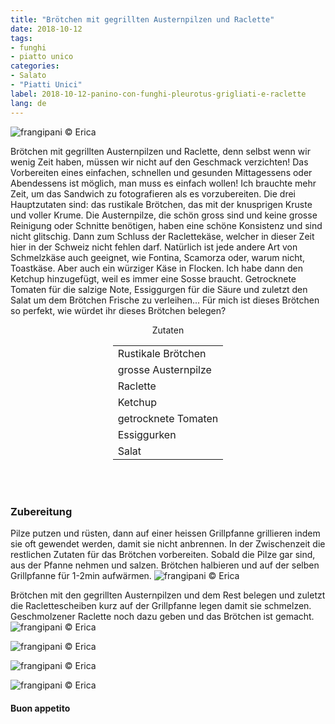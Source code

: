 ```yaml
---
title: "Brötchen mit gegrillten Austernpilzen und Raclette"
date: 2018-10-12
tags:
- funghi
- piatto unico
categories:
- Salato
- "Piatti Unici"
label: 2018-10-12-panino-con-funghi-pleurotus-grigliati-e-raclette
lang: de 
---
```

![](../2018-10-12-panino-con-funghi-pleurotus-grigliati-e-raclette/header.jpg "frangipani © Erica")

Brötchen mit gegrillten Austernpilzen und Raclette, denn selbst wenn wir wenig Zeit haben, müssen wir nicht auf den Geschmack verzichten! Das Vorbereiten eines einfachen, schnellen und gesunden Mittagessens oder Abendessens ist möglich, man muss es einfach wollen! Ich brauchte mehr Zeit, um das Sandwich zu fotografieren als es vorzubereiten. Die drei Hauptzutaten sind: das rustikale Brötchen, das mit der knusprigen Kruste und voller Krume. Die Austernpilze, die schön gross sind und keine grosse Reinigung oder Schnitte benötigen, haben eine schöne Konsistenz und sind nicht glitschig. Dann zum Schluss der Raclettekäse, welcher in dieser Zeit hier in der Schweiz nicht fehlen darf. Natürlich ist jede andere Art von Schmelzkäse auch geeignet, wie Fontina, Scamorza oder, warum nicht, Toastkäse. Aber auch ein würziger Käse in Flocken. Ich habe dann den Ketchup hinzugefügt, weil es immer eine Sosse braucht. Getrocknete Tomaten für die salzige Note, Essiggurgen für die Säure und zuletzt den Salat um dem Brötchen Frische zu verleihen... Für mich ist dieses Brötchen so perfekt, wie würdet ihr dieses Brötchen belegen?

<div id="wrapper" style="text-align: center">
  <div id="yourdiv" style="display: inline-block;">
    <div class="ingredients">
      <div class="ingredients-title">Zutaten</div>
      <table>
        <tbody>
          </tr>
          <tr>
            <td>Rustikale Brötchen</td>
          </tr>
          <tr>
            <td>grosse Austernpilze</td>
          </tr>
          <tr>
            <td>Raclette</td>
          </tr>
          <tr>
            <td>Ketchup</td>
          </tr>
          <tr>
            <td>getrocknete Tomaten
          <tr>
            <td>Essiggurken</td>
          </tr>
          <tr>
            <td>Salat</td>
          </tr>
          <tr>
        </tbody>
      </table>
      <br></br>
    </div>
  </div>
</div>


<h3>
  <font color="grey">
    <i class="fa fa-cogs"></i>
  </font> Zubereitung
</h3>

Pilze putzen und rüsten, dann auf einer heissen Grillpfanne grillieren indem sie oft gewendet werden, damit sie nicht anbrennen. In der Zwischenzeit die restlichen Zutaten für das Brötchen vorbereiten. Sobald die Pilze gar sind, aus der Pfanne nehmen und salzen. Brötchen halbieren und auf der selben Grillpfanne für 1-2min aufwärmen.
![](../2018-10-12-panino-con-funghi-pleurotus-grigliati-e-raclette/griglia.jpg "frangipani © Erica")

Brötchen mit den gegrillten Austernpilzen und dem Rest belegen und zuletzt die Raclettescheiben kurz auf der Grillpfanne legen damit sie schmelzen. Geschmolzener Raclette noch dazu geben und das Brötchen ist gemacht.
![](../2018-10-12-panino-con-funghi-pleurotus-grigliati-e-raclette/risultato1.jpg "frangipani © Erica")

![](../2018-10-12-panino-con-funghi-pleurotus-grigliati-e-raclette/risultato2.jpg "frangipani © Erica")

![](../2018-10-12-panino-con-funghi-pleurotus-grigliati-e-raclette/risultato3.jpg "frangipani © Erica")

![](../2018-10-12-panino-con-funghi-pleurotus-grigliati-e-raclette/risultato4.jpg "frangipani © Erica")

<h4>Buon appetito
  <font color="red">
    <i class="fa fa-smile-o"></i>
  </font>
</h4>